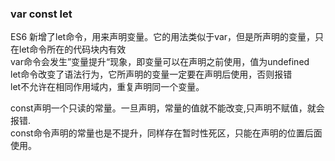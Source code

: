 ### var const let
ES6 新增了let命令，用来声明变量。它的用法类似于var，但是所声明的变量，只在let命令所在的代码块内有效  
var命令会发生”变量提升“现象，即变量可以在声明之前使用，值为undefined  
let命令改变了语法行为，它所声明的变量一定要在声明后使用，否则报错  
let不允许在相同作用域内，重复声明同一个变量。  

const声明一个只读的常量。一旦声明，常量的值就不能改变,只声明不赋值，就会报错.  
const命令声明的常量也是不提升，同样存在暂时性死区，只能在声明的位置后面使用。
